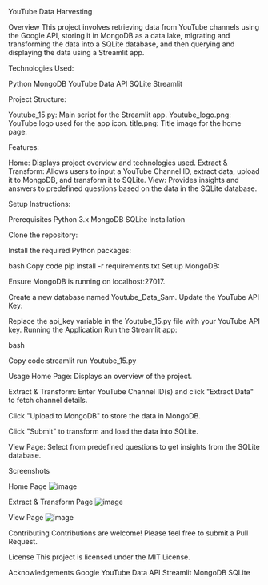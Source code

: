 YouTube Data Harvesting


Overview
This project involves retrieving data from YouTube channels using the Google API, storing it in MongoDB as a data lake, migrating and transforming the data into a SQLite database, and then querying and displaying the data using a Streamlit app.

Technologies Used:

Python
MongoDB
YouTube Data API
SQLite
Streamlit

Project Structure:

Youtube_15.py: Main script for the Streamlit app.
Youtube_logo.png: YouTube logo used for the app icon.
title.png: Title image for the home page.

Features:

Home: Displays project overview and technologies used.
Extract & Transform: Allows users to input a YouTube Channel ID, extract data, upload it to MongoDB, and transform it to SQLite.
View: Provides insights and answers to predefined questions based on the data in the SQLite database.

Setup Instructions:

Prerequisites
Python 3.x
MongoDB
SQLite
Installation

Clone the repository:



Install the required Python packages:

bash
Copy code
pip install -r requirements.txt
Set up MongoDB:

Ensure MongoDB is running on localhost:27017.

Create a new database named Youtube_Data_Sam.
Update the YouTube API Key:

Replace the api_key variable in the Youtube_15.py file with your YouTube API key.
Running the Application
Run the Streamlit app:

bash

Copy code
streamlit run Youtube_15.py

Usage
Home Page: Displays an overview of the project.

Extract & Transform:
Enter YouTube Channel ID(s) and click "Extract Data" to fetch channel details.

Click "Upload to MongoDB" to store the data in MongoDB.

Click "Submit" to transform and load the data into SQLite.

View Page: Select from predefined questions to get insights from the SQLite database.

Screenshots

Home Page
![image](https://github.com/user-attachments/assets/01770c27-8400-4e97-b226-19c0e9cba97b)

Extract & Transform Page
![image](https://github.com/user-attachments/assets/3827e4f1-ccb0-4b56-84c0-7314e263c0d6)


View Page
![image](https://github.com/user-attachments/assets/e2404091-cd14-491d-9295-e0a71f96832c)


Contributing
Contributions are welcome! Please feel free to submit a Pull Request.

License
This project is licensed under the MIT License.

Acknowledgements
Google YouTube Data API
Streamlit
MongoDB
SQLite
